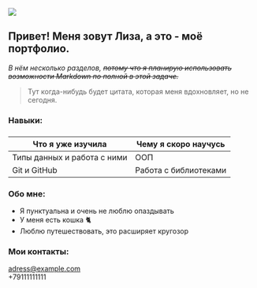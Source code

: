
 ![](https://img.freepik.com/free-photo/interested-woman-posing-in-sunglasses_197531-13203.jpg?w=996&t=st=1666208896~exp=1666209496~hmac=c06045accd31e67a5f0db79d3b8b84c2dd326e09411a75331f9d3192f8ce7639)
## Привет! Меня зовут Лиза, а это - моё портфолио.   
*В нём несколько разделов, ~~потому что я планирую использовать возможности Markdown по полной в этой задаче.~~*


>Тут когда-нибудь будет цитата, которая меня вдохновляет,
>но не сегодня.

### **Навыки:**
  

### 
Что я уже изучилa  | Чему я скоро научусь
------------- | -------------
Типы данных и работа с ними  |  ООП
Git и GitHub  | Работа с библиотеками
  
### **Обо мне:**
* Я пунктуальна и очень не люблю опаздывать
* У меня есть кошка 🐈
* Люблю путешествовать, это расширяет кругозор 
### **Мои контакты:** 
<adress@example.com>  
+79111111111
